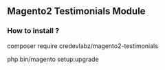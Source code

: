 ## Magento2 Testimonials Module

### How to install ?
  
composer require credevlabz/magento2-testimonials  

php bin/magento setup:upgrade